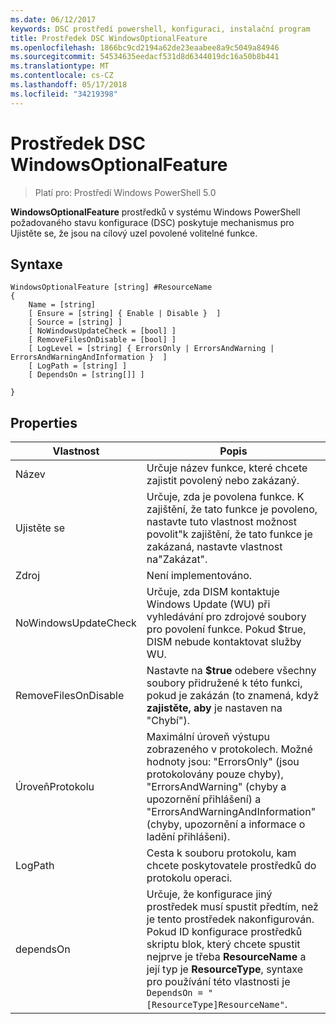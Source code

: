 ```yaml
---
ms.date: 06/12/2017
keywords: DSC prostředí powershell, konfiguraci, instalační program
title: Prostředek DSC WindowsOptionalFeature
ms.openlocfilehash: 1866bc9cd2194a62de23eaabee8a9c5049a84946
ms.sourcegitcommit: 54534635eedacf531d8d6344019dc16a50b8b441
ms.translationtype: MT
ms.contentlocale: cs-CZ
ms.lasthandoff: 05/17/2018
ms.locfileid: "34219398"
---
```

# <a name="dsc-windowsoptionalfeature-resource"></a>Prostředek DSC WindowsOptionalFeature

> Platí pro: Prostředí Windows PowerShell 5.0

**WindowsOptionalFeature** prostředků v systému Windows PowerShell požadovaného stavu konfigurace (DSC) poskytuje mechanismus pro Ujistěte se, že jsou na cílový uzel povolené volitelné funkce.

## <a name="syntax"></a>Syntaxe

```
WindowsOptionalFeature [string] #ResourceName
{
    Name = [string]
    [ Ensure = [string] { Enable | Disable }  ]
    [ Source = [string] ]
    [ NoWindowsUpdateCheck = [bool] ]
    [ RemoveFilesOnDisable = [bool] ]
    [ LogLevel = [string] { ErrorsOnly | ErrorsAndWarning | ErrorsAndWarningAndInformation }  ]
    [ LogPath = [string] ]
    [ DependsOn = [string[]] ]

}
```

## <a name="properties"></a>Properties

|  Vlastnost  |  Popis   |
|---|---|
| Název| Určuje název funkce, které chcete zajistit povolený nebo zakázaný.|
| Ujistěte se| Určuje, zda je povolena funkce. K zajištění, že tato funkce je povoleno, nastavte tuto vlastnost možnost povolit"k zajištění, že tato funkce je zakázaná, nastavte vlastnost na"Zakázat".|
| Zdroj| Není implementováno.|
| NoWindowsUpdateCheck| Určuje, zda DISM kontaktuje Windows Update (WU) při vyhledávání pro zdrojové soubory pro povolení funkce. Pokud $true, DISM nebude kontaktovat služby WU.|
| RemoveFilesOnDisable| Nastavte na **$true** odebere všechny soubory přidružené k této funkci, pokud je zakázán (to znamená, když **zajistěte, aby** je nastaven na "Chybí").|
| ÚroveňProtokolu| Maximální úroveň výstupu zobrazeného v protokolech. Možné hodnoty jsou: "ErrorsOnly" (jsou protokolovány pouze chyby), "ErrorsAndWarning" (chyby a upozornění přihlášení) a "ErrorsAndWarningAndInformation" (chyby, upozornění a informace o ladění přihlášeni).|
| LogPath| Cesta k souboru protokolu, kam chcete poskytovatele prostředků do protokolu operaci.|
| dependsOn| Určuje, že konfigurace jiný prostředek musí spustit předtím, než je tento prostředek nakonfigurován. Pokud ID konfigurace prostředků skriptu blok, který chcete spustit nejprve je třeba __ResourceName__ a její typ je __ResourceType__, syntaxe pro používání této vlastnosti je `DependsOn = "[ResourceType]ResourceName"`.|